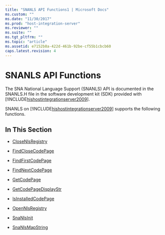 ```yaml
---
title: "SNANLS API Functions1 | Microsoft Docs"
ms.custom: ""
ms.date: "11/30/2017"
ms.prod: "host-integration-server"
ms.reviewer: ""
ms.suite: ""
ms.tgt_pltfrm: ""
ms.topic: "article"
ms.assetid: e7152b8a-422d-461b-92be-cf55b1cbcb60
caps.latest.revision: 4
---
```

# SNANLS API Functions
The SNA National Language Support (SNANLS) API is documented in the SNANLS.H file in the software development kit (SDK) provided with [!INCLUDE[hishostintegrationserver2009](../includes/hishostintegrationserver2009-md.md)].  
  
 SNANLS on [!INCLUDE[hishostintegrationserver2009](../includes/hishostintegrationserver2009-md.md)] supports the following functions.  
  
## In This Section  
  
-   [CloseNlsRegistry](../core/closenlsregistry2.md)  
  
-   [FindCloseCodePage](../core/findclosecodepage1.md)  
  
-   [FindFirstCodePage](../core/findfirstcodepage2.md)  
  
-   [FindNextCodePage](../core/findnextcodepage2.md)  
  
-   [GetCodePage](../core/getcodepage2.md)  
  
-   [GetCodePageDisplayStr](../core/getcodepagedisplaystr1.md)  
  
-   [IsInstalledCodePage](../core/isinstalledcodepage2.md)  
  
-   [OpenNlsRegistry](../core/opennlsregistry1.md)  
  
-   [SnaNlsInit](../core/snanlsinit2.md)  
  
-   [SnaNlsMapString](../core/snanlsmapstring2.md)